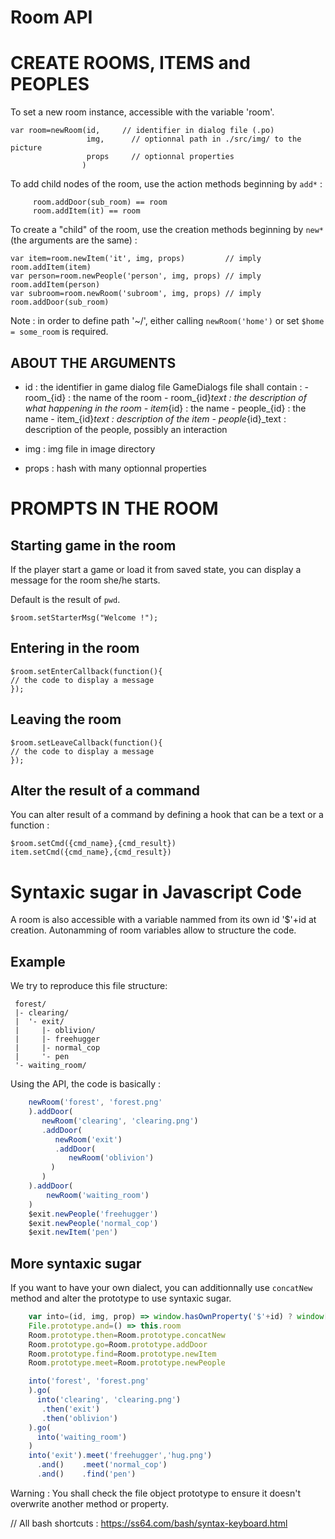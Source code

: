 Room API
========

#  CREATE ROOMS, ITEMS and PEOPLES


To set a new room instance, accessible with the variable 'room'.
```
var room=newRoom(id,     // identifier in dialog file (.po)
                 img,      // optionnal path in ./src/img/ to the picture
                 props     // optionnal properties
                )
```

To add child nodes of the room, use the action methods beginning by `add*` :
```
     room.addDoor(sub_room) == room
     room.addItem(it) == room
```

To create a "child" of the room, use the creation methods beginning by `new*`
(the arguments are the same) :
```
var item=room.newItem('it', img, props)         // imply room.addItem(item)
var person=room.newPeople('person', img, props) // imply room.addItem(person)
var subroom=room.newRoom('subroom', img, props) // imply room.addDoor(sub_room)
```

Note : in order to define path '~/', either calling `newRoom('home')` or set `$home = some_room` is required.

## ABOUT THE ARGUMENTS
* id : the identifier in game dialog file
       GameDialogs file shall contain :
        - room_{id} :      the name of the room
        - room_{id}_text : the description of what happening in
                              the room
        - item_{id}   :      the name
        - people_{id} :      the name
        - item_{id}_text   : description of the item
        - people_{id}_text : description of the people, possibly an interaction

* img : img file in image directory
* props : hash with many optionnal properties

#  PROMPTS IN THE ROOM
## Starting game in the room
If the player start a game or load it from saved state,
you can display a message for the room she/he starts.

Default is the result of `pwd`.
```
$room.setStarterMsg("Welcome !");
```

## Entering in the room
```
$room.setEnterCallback(function(){
// the code to display a message
});
```
## Leaving the room
```
$room.setLeaveCallback(function(){
// the code to display a message
});
```
## Alter the result of a command
You can alter result of a command by defining a hook that can be a text or a function :
```
$room.setCmd({cmd_name},{cmd_result})
item.setCmd({cmd_name},{cmd_result})
```

# Syntaxic sugar in Javascript Code

A room is also accessible with a variable nammed from its own id '$'+id at creation.
Autonamming of room variables allow to structure the code.

## Example

We try to reproduce this file structure:
```
 forest/
 |- clearing/
 |  '- exit/
 |     |- oblivion/
 |     |- freehugger
 |     |- normal_cop
 |     '- pen
 '- waiting_room/
```

Using the API, the code is basically :
```javascript
    newRoom('forest', 'forest.png'
    ).addDoor(
       newRoom('clearing', 'clearing.png')
       .addDoor(
          newRoom('exit')
          .addDoor(
             newRoom('oblivion')
         )
       )
    ).addDoor(
        newRoom('waiting_room')
    )
    $exit.newPeople('freehugger')
    $exit.newPeople('normal_cop')
    $exit.newItem('pen')
```

## More syntaxic sugar
If you want to have your own dialect, you can additionnally use `concatNew` method and alter the prototype to use syntaxic sugar.

```javascript
    var into=(id, img, prop) => window.hasOwnProperty('$'+id) ? window['$'+id] : newRoom(id,img,prop)
    File.prototype.and=() => this.room
    Room.prototype.then=Room.prototype.concatNew
    Room.prototype.go=Room.prototype.addDoor
    Room.prototype.find=Room.prototype.newItem
    Room.prototype.meet=Room.prototype.newPeople

    into('forest', 'forest.png'
    ).go(
      into('clearing', 'clearing.png')
       .then('exit')
       .then('oblivion')
    ).go(
      into('waiting_room')
    )
    into('exit').meet('freehugger','hug.png')
      .and()    .meet('normal_cop')
      .and()    .find('pen')
```

Warning : You shall check the file object prototype to ensure it doesn't overwrite another method or property.

// All bash shortcuts : https://ss64.com/bash/syntax-keyboard.html
